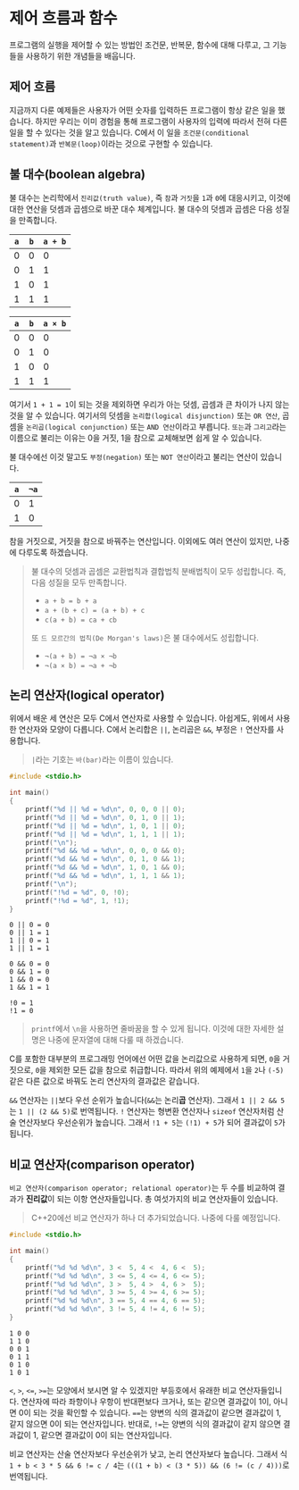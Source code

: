 # 제어 흐름과 함수

프로그램의 실행을 제어할 수 있는 방법인 조건문, 반복문, 함수에 대해 다루고, 그 기능들을 사용하기 위한 개념들을 배웁니다.

## 제어 흐름

지금까지 다룬 예제들은 사용자가 어떤 숫자를 입력하든 프로그램이 항상 같은 일을 했습니다. 하지만 우리는 이미 경험을 통해 프로그램이 사용자의 입력에 따라서 전혀 다른 일을 할 수 있다는 것을 알고 있습니다. C에서 이 일을 `조건문(conditional statement)`과 `반복문(loop)`이라는 것으로 구현할 수 있습니다.

## 불 대수(boolean algebra)

불 대수는 논리학에서 `진리값(truth value)`, 즉 `참`과 `거짓`을 `1`과 `0`에 대응시키고, 이것에 대한 연산을 덧셈과 곱셈으로 바꾼 대수 체계입니다. 불 대수의 덧셈과 곱셈은 다음 성질을 만족합니다.

| `a` | `b` | `a + b` |
| --- | --- | --- |
| 0 | 0 | 0 |
| 0 | 1 | 1 |
| 1 | 0 | 1 |
| 1 | 1 | 1 |

| `a` | `b` | `a × b` |
| --- | --- | --- |
| 0 | 0 | 0 |
| 0 | 1 | 0 |
| 1 | 0 | 0 |
| 1 | 1 | 1 |

여기서 `1 + 1 = 1`이 되는 것을 제외하면 우리가 아는 덧셈, 곱셈과 큰 차이가 나지 않는 것을 알 수 있습니다. 여기서의 덧셈을 `논리합(logical disjunction)` 또는 `OR 연산`, 곱셈을 `논리곱(logical conjunction)` 또는 `AND 연산`이라고 부릅니다. `또는`과 `그리고`라는 이름으로 불리는 이유는 0을 거짓, 1을 참으로 교체해보면 쉽게 알 수 있습니다.

불 대수에선 이것 말고도 `부정(negation)` 또는 `NOT 연산`이라고 불리는 연산이 있습니다.

| `a` | `¬a` |
| --- | --- |
| 0 | 1 |
| 1 | 0 |

참을 거짓으로, 거짓을 참으로 바꿔주는 연산입니다. 이외에도 여러 연산이 있지만, 나중에 다루도록 하겠습니다.

> 불 대수의 덧셈과 곱셈은 교환법칙과 결합법칙 분배법칙이 모두 성립합니다. 즉, 다음 성질을 모두 만족합니다.
>
> * `a + b = b + a`
> * `a + (b + c) = (a + b) + c`
> * `c(a + b) = ca + cb`
>
> 또 `드 모르간의 법칙(De Morgan's laws)`은 불 대수에서도 성립합니다.
>
> * `¬(a + b) = ¬a × ¬b`
> * `¬(a × b) = ¬a + ¬b`

## 논리 연산자(logical operator)

위에서 배운 세 연산은 모두 C에서 연산자로 사용할 수 있습니다. 아쉽게도, 위에서 사용한 연산자와 모양이 다릅니다. C에서 논리합은 `||`, 논리곱은 `&&`, 부정은 `!` 연산자를 사용합니다.

> `|`라는 기호는 `바(bar)`라는 이름이 있습니다.

```c
#include <stdio.h>

int main()
{
    printf("%d || %d = %d\n", 0, 0, 0 || 0);
    printf("%d || %d = %d\n", 0, 1, 0 || 1);
    printf("%d || %d = %d\n", 1, 0, 1 || 0);
    printf("%d || %d = %d\n", 1, 1, 1 || 1);
    printf("\n");
    printf("%d && %d = %d\n", 0, 0, 0 && 0);
    printf("%d && %d = %d\n", 0, 1, 0 && 1);
    printf("%d && %d = %d\n", 1, 0, 1 && 0);
    printf("%d && %d = %d\n", 1, 1, 1 && 1);
    printf("\n");
    printf("!%d = %d", 0, !0);
    printf("!%d = %d", 1, !1);
}
```
```
0 || 0 = 0
0 || 1 = 1
1 || 0 = 1
1 || 1 = 1

0 && 0 = 0
0 && 1 = 0
1 && 0 = 0
1 && 1 = 1

!0 = 1
!1 = 0

```

> `printf`에서 `\n`을 사용하면 줄바꿈을 할 수 있게 됩니다. 이것에 대한 자세한 설명은 나중에 문자열에 대해 다룰 때 하겠습니다.

C를 포함한 대부분의 프로그래밍 언어에선 어떤 값을 논리값으로 사용하게 되면, `0`을 거짓으로, `0`을 제외한 모든 값을 참으로 취급합니다. 따라서 위의 예제에서 `1`을 `2`나 `(-5)`같은 다른 값으로 바꿔도 논리 연산자의 결과값은 같습니다.

`&&` 연산자는 `||`보다 우선 순위가 높습니다(`&&`는 논리**곱** 연산자). 그래서 `1 || 2 && 5`는 `1 || (2 && 5)`로 번역됩니다. `!` 연산자는 형변환 연산자나 `sizeof` 연산자처럼 산술 연산자보다 우선순위가 높습니다. 그래서 `!1 + 5`는 `(!1) + 5`가 되어 결과값이 `5`가 됩니다.

## 비교 연산자(comparison operator)

`비교 연산자(comparison operator; relational operator)`는 두 수를 비교하여 결과가 **진리값**이 되는 이항 연산자들입니다. 총 여섯가지의 비교 연산자들이 있습니다.

> C++20에선 비교 연산자가 하나 더 추가되었습니다. 나중에 다룰 예정입니다.

```c
#include <stdio.h>

int main()
{
    printf("%d %d %d\n", 3 <  5, 4 <  4, 6 <  5);
    printf("%d %d %d\n", 3 <= 5, 4 <= 4, 6 <= 5);
    printf("%d %d %d\n", 3 >  5, 4 >  4, 6 >  5);
    printf("%d %d %d\n", 3 >= 5, 4 >= 4, 6 >= 5);
    printf("%d %d %d\n", 3 == 5, 4 == 4, 6 == 5);
    printf("%d %d %d\n", 3 != 5, 4 != 4, 6 != 5);
}
```
```
1 0 0
1 1 0
0 0 1
0 1 1
0 1 0
1 0 1

```

`<`, `>`, `<=`, `>=`는 모양에서 보시면 알 수 있겠지만 부등호에서 유래한 비교 연산자들입니다. 연산자에 따라 좌항이나 우항이 반대편보다 크거나, 또는 같으면 결과값이 1이, 아니면 0이 되는 것을 확인할 수 있습니다. `==`는 양변의 식의 결과값이 같으면 결과값이 1, 같지 않으면 0이 되는 연산자입니다. 반대로, `!=`는 양변의 식의 결과값이 같지 않으면 결과값이 1, 같으면 결과값이 0이 되는 연산자입니다.

비교 연산자는 산술 연산자보다 우선순위가 낮고, 논리 연산자보다 높습니다. 그래서 식 `1 + b < 3 * 5 && 6 != c / 4`는 `(((1 + b) < (3 * 5)) && (6 != (c / 4)))`로 번역됩니다.